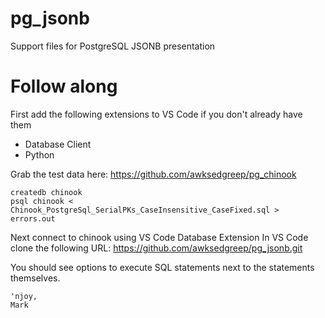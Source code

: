 # pg_jsonb
Support files for PostgreSQL JSONB presentation

# Follow along
First add the following extensions to VS Code if you don't already have them
- Database Client
- Python

Grab the test data here:
https://github.com/awksedgreep/pg_chinook
```
createdb chinook
psql chinook < Chinook_PostgreSql_SerialPKs_CaseInsensitive_CaseFixed.sql > errors.out
```
Next connect to chinook using VS Code Database Extension
In VS Code clone the following URL:  https://github.com/awksedgreep/pg_jsonb.git

You should see options to execute SQL statements next to the statements themselves.

```
'njoy,
Mark
```